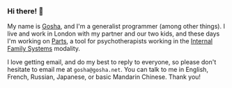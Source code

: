 ### Hi there! 👋

My name is [Gosha](https://gosha.net), and I'm a generalist programmer (among other things). I live and work in London with my partner and our two kids, and these days I'm working on [Parts](https://github.com/apossiblespace/parts), a tool for psychotherapists working in the [Internal Family Systems](https://en.wikipedia.org/wiki/Internal_Family_Systems_Model) modality.

I love getting email, and do my best to reply to everyone, so please don't hesitate to email me at `gosha@gosha.net`. You can talk to me in English, French, Russian, Japanese, or basic Mandarin Chinese. Thank you!
